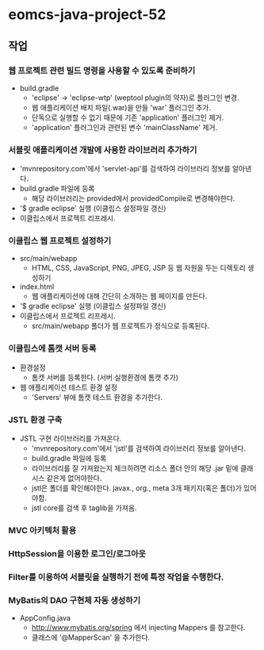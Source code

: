 # eomcs-java-project-52

## 작업

### 웹 프로젝트 관련 빌드 명령을 사용할 수 있도록 준비하기
  - build.gradle
    - 'eclipse' -> 'eclipse-wtp' (weptool plugin의 약자)로 플러그인 변경.
    - 웹 애플리케이션 배치 파일(.war)을 만들 'war' 플러그인 추가.
    - 단독으로 실행할 수 없기 때문에 기존 'application' 플러그인 제거.
    - 'application' 플러그인과 관련된 변수 'mainClassName' 제거.

### 서블릿 애플리케이션 개발에 사용한 라이브러리 추가하기
 - 'mvnrepository.com'에서 'servlet-api'를 검색하여 라이브러리 정보를 알아낸다.
 - build.gradle 파일에 등록
    - 해당 라이브러리는 provided에서 providedCompile로 변경해야한다.
 - '$ gradle eclipse' 실행 (이클립스 설정파일 갱신)
 - 이클립스에서 프로젝트 리프레시.

### 이클립스 웹 프로젝트 설정하기
 - src/main/webapp
    - HTML, CSS, JavaScript, PNG, JPEG, JSP 등 웹 자원을 두는 디렉토리 생성하기
 - index.html
    - 웹 애플리케이션에 대해 간단히 소개하는 웹 페이지를 만든다.
 - '$ gradle eclipse' 실행 (이클립스 설정파일 갱신)
 - 이클립스에서 프로젝트 리프레시.
    - src/main/webapp 폴더가 웹 프로젝트가 정식으로 등록된다.

### 이클립스에 톰캣 서버 등록
 - 환경설정
    - 톰캣 서버를 등록한다. (서버 실행환경에 톰캣 추가)
 - 웹 애플리케이션 테스트 환경 설정
    - 'Servers' 뷰에 톰캣 테스트 환경을 추가한다.

### JSTL 환경 구축
 - JSTL 구현 라이브러리를 가져온다.
    - 'mvnrepository.com'에서 'jstl'를 검색하여 라이브러리 정보를 알아낸다.
    - build.gradle 파일에 등록
    - 라이브러리를 잘 가져왔는지 체크하려면 리소스 폴더 안의 해당 .jar 밑에 클래시스 같은게 없어야한다.
    - jstl은 폴더를 확인해야한다. javax., org., meta 3개 패키지(혹은 폴더)가 있어야함.
    - jstl core를 검색 후 taglib을 가져옴.


 ### MVC 아키텍처 활용

 ### HttpSession을 이용한 로그인/로그아웃

 ### Filter를 이용하여 서블릿을 실행하기 전에 특정 작업을 수행한다.

 ### MyBatis의 DAO 구현체 자동 생성하기
  - AppConfig.java
    - http://www.mybatis.org/spring 에서 injecting Mappers 를 참고한다.
    - 클래스에 '@MapperScan' 을 추가한다.